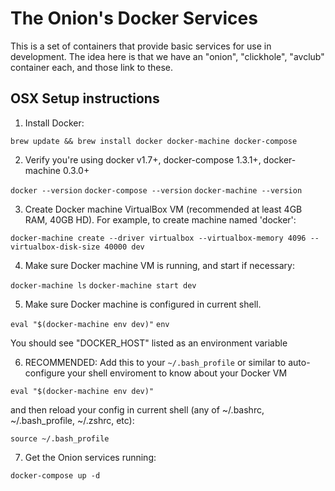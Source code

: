 # The Onion's Docker Services

This is a set of containers that provide basic services for use in development. The idea here is that we have an "onion", "clickhole", "avclub" container each, and those link to these.

## OSX Setup instructions

1. Install Docker:

  `brew update && brew install docker docker-machine docker-compose`

2. Verify you're using docker v1.7+, docker-compose 1.3.1+, docker-machine 0.3.0+

`docker --version`
`docker-compose --version`
`docker-machine --version`

3. Create Docker machine VirtualBox VM (recommended at least 4GB RAM, 40GB HD). For example, to create machine named 'docker':

`docker-machine create --driver virtualbox --virtualbox-memory 4096 --virtualbox-disk-size 40000 dev`

4. Make sure Docker machine VM is running, and start if necessary:

`docker-machine ls`
`docker-machine start dev`

5. Make sure Docker machine is configured in current shell.

`eval "$(docker-machine env dev)"`
`env`

You should see "DOCKER_HOST" listed as an environment variable

6. RECOMMENDED: Add this to your `~/.bash_profile` or similar to auto-configure your shell enviroment to know about your Docker VM

`eval "$(docker-machine env dev)"`

and then reload your config in current shell (any of ~/.bashrc, ~/.bash_profile, ~/.zshrc, etc):

`source ~/.bash_profile`

7. Get the Onion services running:

`docker-compose up -d`
